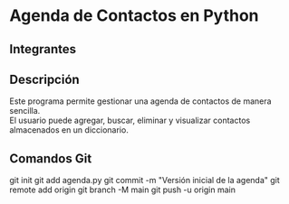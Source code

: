 # Agenda de Contactos en Python

## Integrantes

## Descripción
Este programa permite gestionar una agenda de contactos de manera sencilla.  
El usuario puede agregar, buscar, eliminar y visualizar contactos almacenados en un diccionario.

## Comandos Git

git init
git add agenda.py
git commit -m "Versión inicial de la agenda"
git remote add origin 
git branch -M main
git push -u origin main

